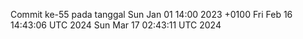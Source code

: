 Commit ke-55 pada tanggal Sun Jan 01 14:00 2023 +0100
Fri Feb 16 14:43:06 UTC 2024
Sun Mar 17 02:43:11 UTC 2024
